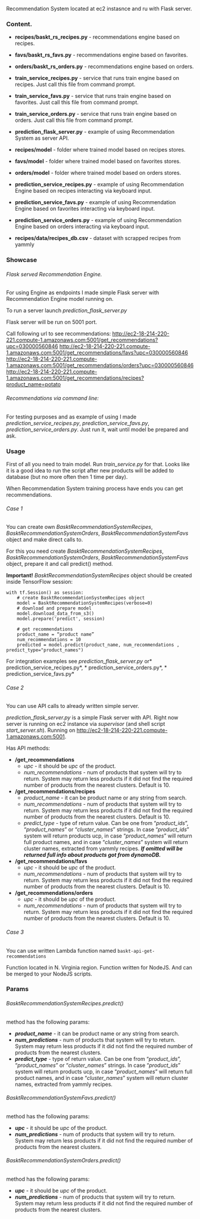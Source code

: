 Recommendation System located at ec2 instasnce and ru with Flask server.

### Content.

- **recipes/baskt_rs_recipes.py** - recommendations engine based on recipes.
- **favs/baskt_rs_favs.py** - recommendations engine based on favorites.
- **orders/baskt_rs_orders.py** - recommendations engine based on orders.


- **train_service_recipes.py** - service that runs train engine based on recipes. Just call this file from command prompt.
- **train_service_favs.py** - service that runs train engine based on favorites. Just call this file from command prompt.
- **train_service_orders.py** - service that runs train engine based on orders. Just call this file from command prompt.


- **prediction_flask_server.py** - example of using Recommendation System as server API.


- **recipes/model** - folder where trained model based on recipes stores.
- **favs/model** - folder where trained model based on favorites stores.
- **orders/model** - folder where trained model based on orders stores.


- **prediction_service_recipes.py** - example of using Recommendation Engine based on recipes interacting via keyboard input.
- **prediction_service_favs.py** - example of using Recommendation Engine based on favorites interacting via keyboard input.
- **prediction_service_orders.py** - example of using Recommendation Engine based on orders interacting via keyboard input.


- **recipes/data/recipes_db.csv** - dataset with scrapped recipes from yammly

### Showcase
###### Flask served Recommendation Engine.

For using Engine as endpoints I made simple Flask server with Recommendation Engine model running on.

To run a server launch *prediction_flask_server.py* 

Flask server will be run on 5001 port. 

Call following url to see recommendations:
http://ec2-18-214-220-221.compute-1.amazonaws.com:5001/get_recommendations?upc=030000560846
http://ec2-18-214-220-221.compute-1.amazonaws.com:5001/get_recommendations/favs?upc=030000560846
http://ec2-18-214-220-221.compute-1.amazonaws.com:5001/get_recommendations/orders?upc=030000560846
http://ec2-18-214-220-221.compute-1.amazonaws.com:5001/get_recommendations/recipes?product_name=potato 

###### Recommendations via command line:
For testing purposes and as example of using I made *prediction_service_recipes.py*, *prediction_service_favs.py*, *prediction_service_orders.py*. Just run it, wait until model be prepared and ask.

### Usage
First of all you need to train model. Run *train_service.py* for that. Looks like it is a good idea to run the script after new products will be added to database (but no more often then 1 time per day).

When Recommendation System training process have ends you can get recommendations. 

###### Case 1
You can create own *BasktRecommendationSystemRecipes*, *BasktRecommendationSystemOrders*, *BasktRecommendationSystemFavs* object and make direct calls to.

For this you need create *BasktRecommendationSystemRecipes*, *BasktRecommendationSystemOrders*, *BasktRecommendationSystemFavs*  object, prepare it and call predict() method. 

**Important!** *BasktRecommendationSystemRecipes* object should be created inside TensorFlow session: 

	with tf.Session() as session:    
		# create BasktRecommendationSystemRecipes object
		model = BasktRecommendationSystemRecipes(verbose=0)	
		# download and prepare model
		model.download_data_from_s3()
		model.prepare('predict', session)

		# get recommendations
		product_name = “product name”
		num_recommendations = 10
		predicted = model.predict(product_name, num_recommendations , predict_type="product_names")

For integration examples see *prediction_flask_server.py* or* prediction_service_recipes.py*, * prediction_service_orders.py*, * prediction_service_favs.py*


###### Case 2
You can use API calls to already written simple server. 

*prediction_flask_server.py* is a simple Flask server with API. Right now server is running on ec2 instance via *supervisor* (and shell script *start_server.sh*). Running on http://ec2-18-214-220-221.compute-1.amazonaws.com:5001. 

Has API methods:
- **/get_recommendations**
	- *upc* -  it should be *upc* of the product.
    - *num_recommendations* - num of products that system will try to return. System may return less products if it did not find the required number of products from the nearest clusters. Default is 10.
- **/get_recommendations/recipes**
	- *product_name* -  it can be product name or any string from search.
    - *num_recommendations* - num of products that system will try to return. System may return less products if it did not find the required number of products from the nearest clusters. Default is 10.
    - *predict_type* - type of return value. Can be one from “*product_ids*”, “*product_names*” or “*cluster_names*” strings. In case “*product_ids*” system will return products ucp, in case “*product_names*” will return full product names, and in case “*cluster_names*” system will return cluster names, extracted from yammly recipes. ***If omitted will be returned full info about products got from dynamoDB.***
- **/get_recommendations/favs**
	- *upc* -  it should be *upc* of the product.
    - *num_recommendations* - num of products that system will try to return. System may return less products if it did not find the required number of products from the nearest clusters. Default is 10.
- **/get_recommendations/orders**
	- *upc* -  it should be *upc* of the product.
    - *num_recommendations* - num of products that system will try to return. System may return less products if it did not find the required number of products from the nearest clusters. Default is 10.

###### Case 3
You can use written Lambda function named
`baskt-api-get-recommendations`

Function located in N. Virginia region. Function written for NodeJS. And can be merged to your NodeJS scripts. 

### Params

###### *BasktRecommendationSystemRecipes.predict()*  
method has the following params:
- ***product_name*** - it can be product name or any string from search.
- ***num_predictions*** - num of products that system will try to return. System may return less products if it did not find the required number of products from the nearest clusters.
- ***predict_type*** - type of return value. Can be one from “*product_ids*”, “*product_names*” or “*cluster_names*” strings. In case “*product_ids*” system will return products ucp, in case “*product_names*” will return full product names, and in case “*cluster_names*” system will return cluster names, extracted from yammly recipes.

###### *BasktRecommendationSystemFavs.predict()*  
method has the following params:
- ***upc*** -  it should be *upc* of the product.
- ***num_predictions*** - num of products that system will try to return. System may return less products if it did not find the required number of products from the nearest clusters.

###### *BasktRecommendationSystemOrders.predict()*  
method has the following params:
- ***upc*** -  it should be *upc* of the product.
- ***num_predictions*** - num of products that system will try to return. System may return less products if it did not find the required number of products from the nearest clusters.








